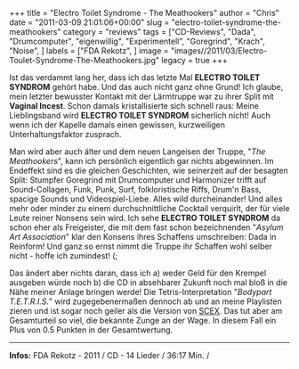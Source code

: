 +++
title = "Electro Toilet Syndrome - The Meathookers"
author = "Chris"
date = "2011-03-09 21:01:06+00:00"
slug = "electro-toilet-syndrome-the-meathookers"
category = "reviews"
tags = ["CD-Reviews", "Dada", "Drumcomputer", "eigenwillig", "Experimentell", "Goregrind", "Krach", "Noise", ]
labels = ["FDA Rekotz", ]
image = "images//2011/03/Electro-Toulet-Syndrome-The-Meathookers.jpg"
legacy = true
+++

Ist das verdammt lang her, dass ich das letzte Mal **ELECTRO TOILET SYNDROM** gehört habe. Und das auch nicht ganz ohne Grund! Ich glaube, mein letzter bewusster Kontakt mit der Lärmtruppe war zu ihrer Split mit **Vaginal Incest**. Schon damals kristallisierte sich schnell raus: Meine Lieblingsband wird **ELECTRO TOILET SYNDROM** sicherlich nicht! Auch wenn ich der Kapelle damals einen gewissen, kurzweiligen Unterhaltungsfaktor zusprach.

Man wird aber auch älter und dem neuen Langeisen der Truppe, "_The Meathookers_", kann ich persönlich eigentlich gar nichts abgewinnen. Im Endeffekt sind es die gleichen Geschichten, wie seinerzeit auf der besagten Split: Stumpfer Goregrind mit Drumcomputer und Harmonizer trifft auf Sound-Collagen, Funk, Punk, Surf, folkloristische Riffs, Drum'n Bass, spacige Sounds und Videospiel-Liebe. Alles wild durcheinander! Und alles mehr oder minder zu einem durchschnittliche Cocktail verquirlt, der für viele Leute reiner Nonsens sein wird.
Ich sehe **ELECTRO TOILET SYNDROM** da schon eher als Freigeister, die mit dem fast schon bezeichnenden "_Asylum Art Association_" klar den Konsens ihres Schaffens umschreiben: Dada in Reinform! Und ganz so ernst nimmt die Truppe ihr Schaffen wohl selber nicht - hoffe ich zumindest! (;

Das ändert aber nichts daran, dass ich a) weder Geld für den Krempel ausgeben würde noch b) die CD in absehbarer Zukunft noch mal bloß in die Nähe meiner Anlage bringen werde!
Die Tetris-Interpretation "_Bodypart T.E.T.R.I.S._" wird zugegebenermaßen dennoch ab und an meine Playlisten zieren und ist sogar noch geiler als die Version von <a href="http://www.myspace.com/scexgrind">SCEX</a>. Das tut aber am Gesamturteil so viel, die bekannte Zunge an der Wage. In diesem Fall ein Plus von 0.5 Punkten in der Gesamtwertung.





---
**Infos:**
FDA Rekotz - 2011 / 
CD - 14 Lieder / 36:17 Min. / 
